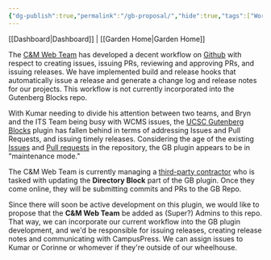 ```yaml
---
{"dg-publish":true,"permalink":"/gb-proposal/","hide":true,"tags":["WordPress","work"],"noteIcon":"2","created":"2025-01-09T07:46:02.015-08:00","updated":"2025-01-09T07:46:02.015-08:00"}
---
```


[[Dashboard\|Dashboard]] | [[Garden Home\|Garden Home]] 

The [C&M Web Team](https://advancement.ucsc.edu/about/the-team/communications-and-marketing/#:~:text=ngonza32%40ucsc.edu-,Digital%20Strategies,-Robert%20Allen%20Knight) has developed a decent workflow on [Github](https://github.com/) with respect to creating issues, issuing PRs, reviewing and approving PRs, and issuing releases. We have implemented build and release hooks that automatically issue a release and generate a change log and release notes for our projects. This workflow is not currently incorporated into the Gutenberg Blocks repo.

With Kumar needing to divide his attention between two teams, and Bryn and the ITS Team being busy with WCMS issues, the [UCSC Gutenberg Blocks](https://github.com/ucsc/ucsc-gutenberg-blocks) plugin has fallen behind in terms of addressing Issues and Pull Requests, and issuing timely releases. Considering the age of the existing [Issues](https://github.com/ucsc/ucsc-gutenberg-blocks/issues) and [Pull requests](https://github.com/ucsc/ucsc-gutenberg-blocks/pulls) in the repository, the GB plugin appears to be in "maintenance mode."

The C&M Web Team is currently managing a [third-party contractor](https://tri.be/) who is tasked with updating the **Directory Block** part of the GB plugin. Once they come online, they will be submitting commits and PRs to the GB Repo. 

Since there will soon be active development on this plugin, we would like to propose that the **C&M Web Team** be added as (Super?) Admins to this repo. That way, we can incorporate our current workflow into the GB plugin development, and we'd be responsible for issuing releases, creating release notes and communicating with CampusPress. We can assign issues to Kumar or Corinne or whomever if they're outside of our wheelhouse. 